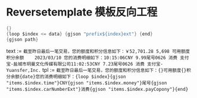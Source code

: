 # Reversetemplate 模板反向工程
```go
{}
{loop $index <= data} {gjson "prefix${index}ext"} {end}
{gjson path}
```

text := `截至昨日最后一笔交易，您的额度和积分信息如下：￥52,701.28 5,698 可用额度 积分余额    2023/03/10 您的消费明细如下：10:15:06CNY 9.99尾号0626 消费 支付宝-盐城市玥曼文化传媒有限公司11:02:53CNY 7.23尾号0626 消费 支付宝-Yuansfer,Inc.`
tpl := `截至昨日最后一笔交易，您的额度和积分信息如下：{}可用额度{}积分余额{date}您的消费明细如下：{loop $index}{gjson "items.$index.time"}CNY{gjson "items.$index.money"}尾号{gjson "items.$index.carNumberExt"}消费{gjson "items.$index.payCopony"}{end}`